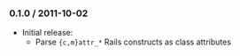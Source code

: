 ### 0.1.0 / 2011-10-02

* Initial release:
  * Parse `{c,m}attr_*` Rails constructs as class attributes

